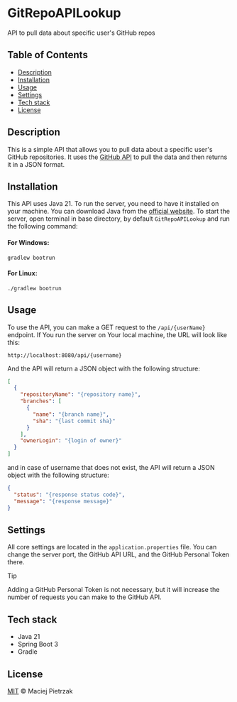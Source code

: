 # GitRepoAPILookup
API to pull data about specific user's GitHub repos

## Table of Contents

- [Description](#description)
- [Installation](#installation)
- [Usage](#usage)
- [Settings](#settings)
- [Tech stack](#tech-stack)
- [License](#license)

## Description

This is a simple API that allows you to pull data about a specific user's GitHub repositories. It uses the [GitHub API](https://docs.github.com/en/rest) to pull the data and then returns it in a JSON format.


## Installation

This API uses Java 21. To run the server, you need to have it installed on your machine. You can download Java from the [official website](https://www.oracle.com/java/technologies/downloads/#java21).
To start the server, open terminal in base directory, by default `GitRepoAPILookup` and  run the following command:

#### For Windows:
```gradlew bootrun```

#### For Linux:
```./gradlew bootrun```

## Usage

To use the API, you can make a GET request to the `/api/{userName}` endpoint. If You run the server on Your local machine, the URL will look like this:

```http://localhost:8080/api/{username}```

And the API will return a JSON object with the following structure:

```json
[
  {
    "repositoryName": "{repository name}",
    "branches": [
      {
        "name": "{branch name}",
        "sha": "{last commit sha}"
      }
    ],
    "ownerLogin": "{login of owner}"
  }
]
```

and in case of username that does not exist, the API will return a JSON object with the following structure:

```json
{
  "status": "{response status code}",
  "message": "{response message}"
}
```

## Settings

All core settings are located in the `application.properties` file. You can change the server port, the GitHub API URL, and the GitHub Personal Token there.

> [!TIP]
> Adding a GitHub Personal Token is not necessary, but it will increase the number of requests you can make to the GitHub API.

## Tech stack

* Java 21
* Spring Boot 3
* Gradle

## License

[MIT](LICENSE) © Maciej Pietrzak

